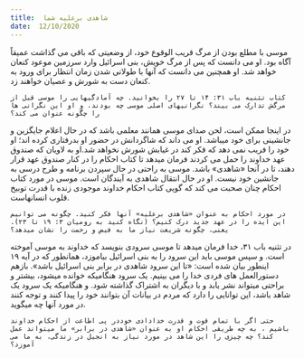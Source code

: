 ```yaml
---
title:  شاهدی برعلیه شما
date:  12/10/2020
---
```


موسی با مطلع بودن از مرگ قریب الوقوع خود، از وضعیتی که باقی می گذاشت عمیقاً آگاه بود. او می دانست  که پس از مرگ خویش، بنی اسرائیل وارد سرزمین موعود کنعان خواهد شد. او همچنین می دانست که آنها با طولانی شدن زمان انتظار برای ورود به کنعان دست به شورش و عصیان خواهند زد.

`کتاب تثنیه باب ۳۱: ۱۴ تا ۲۷ را بخوانید. چه آمادگیهایی را موسی قبل از مرگش تدارک می بیند؟ نگرانیهای اصلی موسی چه بودند، و او این نگرانی ها را چگونه عنوان می کند؟`

در اینجا ممکن است، لحن صدای موسی همانند معلمی باشد که در حال اعلام جایگزین و جانشینی برای خود میباشد. او می داند که شاگردانش در حضور او بدرفتاری کرده اند؛ او خود را فریب نمی دهد که فکر کند در غیابش شورش نخواهد شد.او به لاویان که صندوق عهد خداوند را حمل می کردند فرمان میدهد تا کتاب احکام را در کنار صندوق عهد قرار دهند، تا در آنجا «شاهدی» باشد. موسی به راحتی در حال سپردن برنامه و طرح درسی به جانشین خود نیست. او در حال انتقال شاهدی به آیندگان است. موسی در مورد کتاب احکام چنان صحبت می کند که گویی کتاب احکام خداوند موجودی زنده با قدرت توبیخ قلوب انسانهاست.

`در مورد احکام به عنوان «شاهدی برعلیه» آنها فکر کنید. چگونه می توانیم این ایده را در عهد جدید درک کنیم؟ (نگاه کنید به رومیان ۳: ۱۹ تا ۲۳). یعنی، چگونه شریعت نیاز ما به فیض و رحمت را نشان میدهد؟`

در تثنیه باب ۳۱، خدا فرمان میدهد تا موسی سرودی بنویسد که خداوند به موسی آموخته است. و سپس موسی باید این سرود را به بنی اسرائیل بیاموزد، همانطور که در آیه ۱۹ اینطور بیان شده است: «تا این سرود شاهدی در برابر بنی اسرائیل باشد». بازهم دستورالعمل های فردی خدا را می بینیم. یک سرود هنگامیکه خوانده میشود، بیشتر و براحتی میتواند نشر یابد و با دیگران به اشتراک گذاشته شود. و هنگامیکه یک سرود یک شاهد باشد، این توانایی را دارد که مردم در بیانات آن بتوانند خود را پیدا کنند و توجه کنند در مورد آنها چه میگوید.

`حتی اگر با تمام قوت و قدرت خدادادی خوددر پی اطاعت از احکام خداوند باشیم ، به چه طریقی احکام او به عنوان «شاهدی در برابر» ما میتواند عمل کند؟ چه چیزی را این شاهد در مورد نیاز به انجیل در زندگی، به ما می آموزد؟`